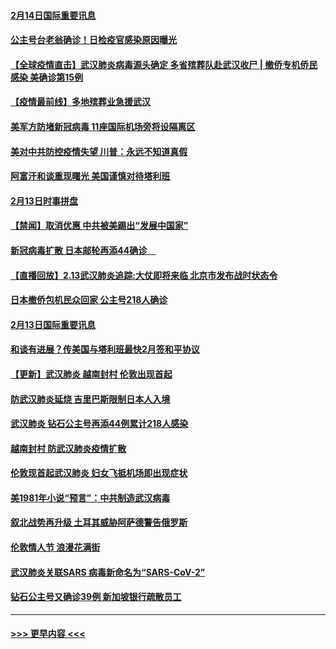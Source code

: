 #### [2月14日国际重要讯息](../pages/prog202/a102777073.md?t=02141944) 
#### [公主号台老翁确诊！日检疫官感染原因曝光](../pages/prog202/a102777075.md?t=02141944) 
#### [【全球疫情直击】武汉肺炎病毒源头确定 多省殡葬队赴武汉收尸 | 撤侨专机侨民感染 美确诊第15例](../pages/prog202/a102777026.md?t=02141944) 
#### [【疫情最前线】多地殡葬业急援武汉](../pages/prog202/a102776986.md?t=02141944) 
#### [美军方防堵新冠病毒 11座国际机场旁将设隔离区](../pages/prog202/a102776870.md?t=02141944) 
#### [美对中共防控疫情失望 川普：永远不知道真假](../pages/prog202/a102776836.md?t=02141944) 
#### [阿富汗和谈重现曙光 美国谨慎对待塔利班](../pages/prog202/a102776748.md?t=02141944) 
#### [2月13日时事拼盘](../pages/prog202/a102776689.md?t=02141944) 
#### [【禁闻】取消优惠 中共被美踢出“发展中国家”](../pages/prog202/a102776670.md?t=02141944) 
#### [新冠病毒扩散 日本邮轮再添44确诊　](../pages/prog202/a102776518.md?t=02141944) 
#### [【直播回放】2.13武汉肺炎追踪:大仗即将来临 北京市发布战时状态令](../pages/prog202/a102776399.md?t=02141944) 
#### [日本撤侨包机民众回家 公主号218人确诊](../pages/prog202/a102776346.md?t=02141944) 
#### [2月13日国际重要讯息](../pages/prog202/a102776339.md?t=02141944) 
#### [和谈有进展？传美国与塔利班最快2月签和平协议](../pages/prog202/a102776291.md?t=02141944) 
#### [【更新】武汉肺炎 越南封村 伦敦出现首起](../pages/prog202/a102770740.md?t=02141944) 
#### [防武汉肺炎延烧 吉里巴斯限制日本人入境](../pages/prog202/a102776276.md?t=02141944) 
#### [武汉肺炎 钻石公主号再添44例累计218人感染](../pages/prog202/a102776089.md?t=02141944) 
#### [越南封村 防武汉肺炎疫情扩散](../pages/prog202/a102776214.md?t=02141944) 
#### [伦敦现首起武汉肺炎 妇女飞抵机场即出现症状](../pages/prog202/a102776031.md?t=02141944) 
#### [美1981年小说“预言”：中共制造武汉病毒](../pages/prog202/a102775980.md?t=02141944) 
#### [叙北战势再升级 土耳其威胁阿萨德警告俄罗斯](../pages/prog202/a102775904.md?t=02141944) 
#### [伦敦情人节 浪漫花满街](../pages/prog202/a102775786.md?t=02141944) 
#### [武汉肺炎关联SARS 病毒新命名为“SARS-CoV-2”](../pages/prog202/a102775719.md?t=02141944) 
#### [钻石公主号又确诊39例 新加坡银行疏散员工](../pages/prog202/a102775691.md?t=02141944) 

----
#### [ >>> 更早内容 <<< ](../indexes/prog202-earlier.md)
